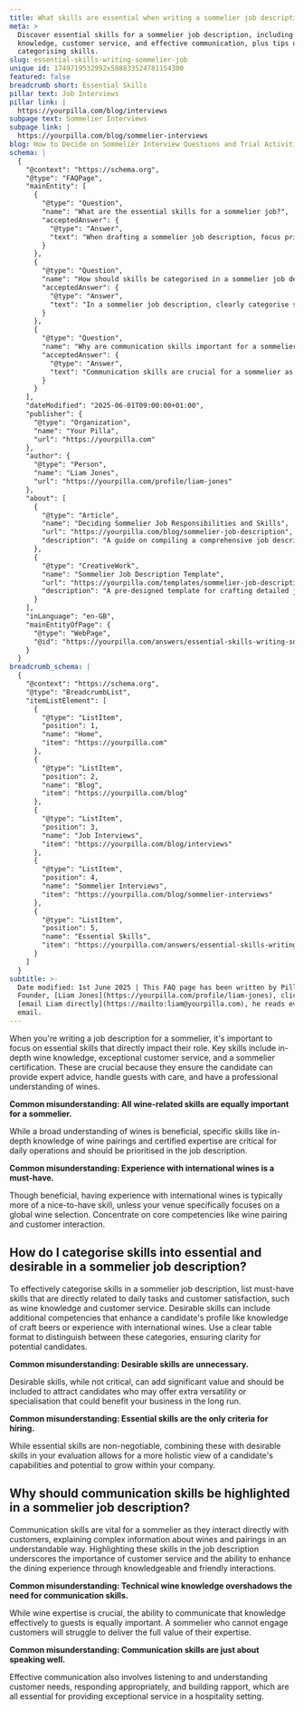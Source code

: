 ```yaml
---
title: What skills are essential when writing a sommelier job description?
meta: >
  Discover essential skills for a sommelier job description, including wine
  knowledge, customer service, and effective communication, plus tips on
  categorising skills.
slug: essential-skills-writing-sommelier-job
unique id: 1749719532992x588833524781154300
featured: false
breadcrumb short: Essential Skills
pillar text: Job Interviews
pillar link: |
  https://yourpilla.com/blog/interviews
subpage text: Sommelier Interviews
subpage link: |
  https://yourpilla.com/blog/sommelier-interviews
blog: How to Decide on Sommelier Interview Questions and Trial Activities
schema: |
  {
    "@context": "https://schema.org",
    "@type": "FAQPage",
    "mainEntity": [
      {
        "@type": "Question",
        "name": "What are the essential skills for a sommelier job?",
        "acceptedAnswer": {
          "@type": "Answer",
          "text": "When drafting a sommelier job description, focus primarily on skills that are vital to the role's daily activities and guest interactions. Essential skills include in-depth knowledge of wines, exceptional customer service, and a recognised sommelier certification. These skills ensure the candidate can offer expert wine advice, provide excellent guest service, and have verified wine expertise."
        }
      },
      {
        "@type": "Question",
        "name": "How should skills be categorised in a sommelier job description?",
        "acceptedAnswer": {
          "@type": "Answer",
          "text": "In a sommelier job description, clearly categorise skills as either essential or desirable. Essential skills such as wine knowledge and customer service are crucial for day-to-day operations and customer satisfaction. Desirable skills might include understanding of craft beers or international wines, which enhance a candidate's profile and can bring additional advantages to your business."
        }
      },
      {
        "@type": "Question",
        "name": "Why are communication skills important for a sommelier?",
        "acceptedAnswer": {
          "@type": "Answer",
          "text": "Communication skills are crucial for a sommelier as they need to effectively convey complex wine information in a relatable manner to guests. These skills ensure excellent customer service by facilitating understanding, building relationships, and enhancing the guest's dining experience. Effective communication involves not only speaking but also listening and responding to guest's needs."
        }
      }
    ],
    "dateModified": "2025-06-01T09:00:00+01:00",
    "publisher": {
      "@type": "Organization",
      "name": "Your Pilla",
      "url": "https://yourpilla.com"
    },
    "author": {
      "@type": "Person",
      "name": "Liam Jones",
      "url": "https://yourpilla.com/profile/liam-jones"
    },
    "about": [
      {
        "@type": "Article",
        "name": "Deciding Sommelier Job Responsibilities and Skills",
        "url": "https://yourpilla.com/blog/sommelier-job-description",
        "description": "A guide on compiling a comprehensive job description for a Sommelier, detailing the essential skills and responsibilities."
      },
      {
        "@type": "CreativeWork",
        "name": "Sommelier Job Description Template",
        "url": "https://yourpilla.com/templates/sommelier-job-description",
        "description": "A pre-designed template for crafting detailed job descriptions for sommelier positions, focusing on key skills and qualifications."
      }
    ],
    "inLanguage": "en-GB",
    "mainEntityOfPage": {
      "@type": "WebPage",
      "@id": "https://yourpilla.com/answers/essential-skills-writing-sommelier-job"
    }
  }
breadcrumb_schema: |
  {
    "@context": "https://schema.org",
    "@type": "BreadcrumbList",
    "itemListElement": [
      {
        "@type": "ListItem",
        "position": 1,
        "name": "Home",
        "item": "https://yourpilla.com"
      },
      {
        "@type": "ListItem",
        "position": 2,
        "name": "Blog",
        "item": "https://yourpilla.com/blog"
      },
      {
        "@type": "ListItem",
        "position": 3,
        "name": "Job Interviews",
        "item": "https://yourpilla.com/blog/interviews"
      },
      {
        "@type": "ListItem",
        "position": 4,
        "name": "Sommelier Interviews",
        "item": "https://yourpilla.com/blog/sommelier-interviews"
      },
      {
        "@type": "ListItem",
        "position": 5,
        "name": "Essential Skills",
        "item": "https://yourpilla.com/answers/essential-skills-writing-sommelier-job"
      }
    ]
  }
subtitle: >-
  Date modified: 1st June 2025 | This FAQ page has been written by Pilla
  Founder, [Liam Jones](https://yourpilla.com/profile/liam-jones), click to
  [email Liam directly](https://mailto:liam@yourpilla.com), he reads every
  email.
---
```

When you're writing a job description for a sommelier, it's important to focus on essential skills that directly impact their role. Key skills include in-depth wine knowledge, exceptional customer service, and a sommelier certification. These are crucial because they ensure the candidate can provide expert advice, handle guests with care, and have a professional understanding of wines.

**Common misunderstanding: All wine-related skills are equally important for a sommelier.**

While a broad understanding of wines is beneficial, specific skills like in-depth knowledge of wine pairings and certified expertise are critical for daily operations and should be prioritised in the job description.

**Common misunderstanding: Experience with international wines is a must-have.**

Though beneficial, having experience with international wines is typically more of a nice-to-have skill, unless your venue specifically focuses on a global wine selection. Concentrate on core competencies like wine pairing and customer interaction.

## How do I categorise skills into essential and desirable in a sommelier job description?

To effectively categorise skills in a sommelier job description, list must-have skills that are directly related to daily tasks and customer satisfaction, such as wine knowledge and customer service. Desirable skills can include additional competencies that enhance a candidate's profile like knowledge of craft beers or experience with international wines. Use a clear table format to distinguish between these categories, ensuring clarity for potential candidates.

**Common misunderstanding: Desirable skills are unnecessary.**

Desirable skills, while not critical, can add significant value and should be included to attract candidates who may offer extra versatility or specialisation that could benefit your business in the long run.

**Common misunderstanding: Essential skills are the only criteria for hiring.**

While essential skills are non-negotiable, combining these with desirable skills in your evaluation allows for a more holistic view of a candidate's capabilities and potential to grow within your company.

## Why should communication skills be highlighted in a sommelier job description?

Communication skills are vital for a sommelier as they interact directly with customers, explaining complex information about wines and pairings in an understandable way. Highlighting these skills in the job description underscores the importance of customer service and the ability to enhance the dining experience through knowledgeable and friendly interactions.

**Common misunderstanding: Technical wine knowledge overshadows the need for communication skills.**

While wine expertise is crucial, the ability to communicate that knowledge effectively to guests is equally important. A sommelier who cannot engage customers will struggle to deliver the full value of their expertise.

**Common misunderstanding: Communication skills are just about speaking well.**

Effective communication also involves listening to and understanding customer needs, responding appropriately, and building rapport, which are all essential for providing exceptional service in a hospitality setting.
